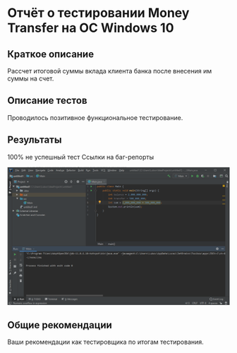 # Отчёт о тестировании Money Transfer на ОС Windows 10

## Краткое описание
Рассчет итоговой суммы вклада клиента банка после внесения им суммы на счет.

## Описание тестов
Проводилось позитивное функциональное тестирование.

## Результаты
100% не успешный тест
Ссылки на баг-репорты

![main](https://github.com/voevodina/images/blob/master/Main.png)

## Общие рекомендации
Ваши рекомендации как тестировщика по итогам тестирования.
